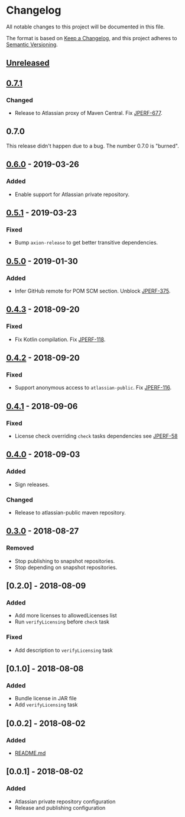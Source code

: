 # Changelog
All notable changes to this project will be documented in this file.

The format is based on [Keep a Changelog](https://keepachangelog.com/en/1.0.0/),
and this project adheres to [Semantic Versioning](https://semver.org/spec/v2.0.0.html).

## [Unreleased]
[Unreleased]: https://bitbucket.org/atlassian/gradle-release/branches/compare/master%0Drelease-0.7.1

## [0.7.1]
[0.7.1]: https://bitbucket.org/atlassian/gradle-release/branches/compare/release-0.7.1%0Drelease-0.6.0

### Changed
- Release to Atlassian proxy of Maven Central. Fix [JPERF-677].

[JPERF-677]: https://ecosystem.atlassian.net/browse/JPERF-677

## 0.7.0
This release didn't happen due to a bug. The number 0.7.0 is "burned".

## [0.6.0] - 2019-03-26
[0.6.0]: https://bitbucket.org/atlassian/gradle-release/branches/compare/release-0.6.0%0Drelease-0.5.1

### Added
- Enable support for Atlassian private repository.

## [0.5.1] - 2019-03-23
[0.5.1]: https://bitbucket.org/atlassian/gradle-release/branches/compare/release-0.5.1%0Drelease-0.5.0

### Fixed
- Bump `axion-release` to get better transitive dependencies.

## [0.5.0] - 2019-01-30
[0.5.0]: https://bitbucket.org/atlassian/gradle-release/branches/compare/release-0.5.0%0Drelease-0.4.3

### Added
- Infer GitHub remote for POM SCM section. Unblock [JPERF-375].

[JPERF-375]: https://ecosystem.atlassian.net/browse/JPERF-375

## [0.4.3] - 2018-09-20
[0.4.3]: https://bitbucket.org/atlassian/gradle-release/branches/compare/release-0.4.3%0Drelease-0.4.2

### Fixed
- Fix Kotlin compilation. Fix [JPERF-118].

[JPERF-118]: https://ecosystem.atlassian.net/browse/JPERF-118

## [0.4.2] - 2018-09-20
[0.4.2]: https://bitbucket.org/atlassian/gradle-release/branches/compare/release-0.4.2%0Drelease-0.4.1

### Fixed
- Support anonymous access to `atlassian-public`. Fix [JPERF-116].

[JPERF-116]: https://ecosystem.atlassian.net/browse/JPERF-116

## [0.4.1] - 2018-09-06
[0.4.1]: https://bitbucket.org/atlassian/gradle-release/branches/compare/release-0.4.1%0Drelease-0.4.0

### Fixed
- License check overriding `check` tasks dependencies see [JPERF-58](https://ecosystem.atlassian.net/browse/JPERF-58)

## [0.4.0] - 2018-09-03
[0.4.0]: https://bitbucket.org/atlassian/gradle-release/branches/compare/release-0.4.0%0Drelease-0.3.0

### Added
- Sign releases.

### Changed
- Release to atlassian-public maven repository.

## [0.3.0] - 2018-08-27
[0.3.0]: https://bitbucket.org/atlassian/gradle-release/branches/compare/release-0.3.0%0Drelease-0.2.0

### Removed
- Stop publishing to snapshot repositories.
- Stop depending on snapshot repositories.

## [0.2.0] - 2018-08-09
### Added
- Add more licenses to allowedLicenses list
- Run `verifyLicensing` before `check` task
### Fixed
- Add description to  `verifyLicensing` task

## [0.1.0] - 2018-08-08
### Added
- Bundle license in JAR file
- Add `verifyLicensing` task

## [0.0.2] - 2018-08-02
### Added
- [README.md](README.md)

## [0.0.1] - 2018-08-02
### Added
- Atlassian private repository configuration
- Release and publishing configuration


